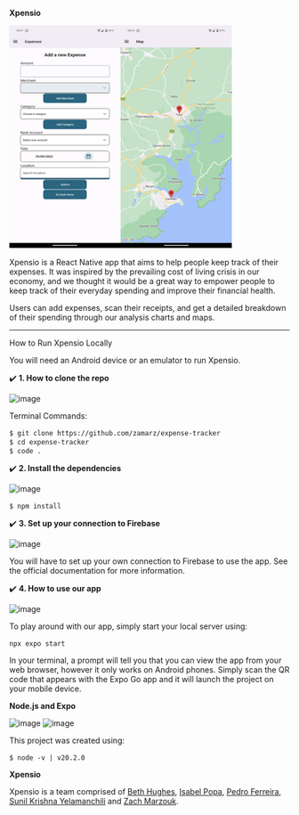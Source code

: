 **Xpensio**

<img src="./assets/expense_adder.png" width="200" height="400"><img src="./assets/expense_map.png" width="200" height="400">

Xpensio is a React Native app that aims to help people keep track of their expenses. It was inspired by the prevailing cost of living crisis in our economy, and we thought it would be a great way to empower people to keep track of their everyday spending and improve their financial health.

Users can add expenses, scan their receipts, and get a detailed breakdown of their spending through our analysis charts and maps.

---

How to Run Xpensio Locally

You will need an Android device or an emulator to run Xpensio.

✔️ **1. How to clone the repo**

![image](https://github.com/zamarz/expense-tracker/assets/77305766/b46c0ca6-7276-4e9e-a578-0d8533292371)

Terminal Commands:

```
$ git clone https://github.com/zamarz/expense-tracker
$ cd expense-tracker
$ code .
```

✔️ **2. Install the dependencies**

![image](https://github.com/zamarz/expense-tracker/assets/77305766/ff6e8570-bf72-4138-ae6a-99f51f560e95)

```
$ npm install
```

✔️ **3. Set up your connection to Firebase**

![image](https://github.com/zamarz/expense-tracker/assets/77305766/4e48575b-1323-4bd8-9b91-7c1e7901fe28)

You will have to set up your own connection to Firebase to use the app. See the official documentation for more information.

✔️ **4. How to use our app**

![image](https://github.com/zamarz/expense-tracker/assets/77305766/cc554db3-6a69-482a-aab7-6535f99cfc6e)

To play around with our app, simply start your local server using:

```
npx expo start
```

In your terminal, a prompt will tell you that you can view the app from your web browser, however it only works on Android phones. Simply scan the QR code that appears with the Expo Go app and it will launch the project on your mobile device.

**Node.js and Expo**

![image](https://github.com/zamarz/expense-tracker/assets/77305766/a754f00e-ebf4-4739-8fb6-416575562b97) ![image](https://github.com/zamarz/expense-tracker/assets/77305766/c2c8f10b-a116-4162-a57a-16e5ac45c044)

This project was created using:

```
$ node -v | v20.2.0
```

**Xpensio**

Xpensio is a team comprised of [Beth Hughes](https://github.com/Beth-H-coder), [Isabel Popa](https://github.com/isabelpopa), [Pedro Ferreira](https://github.com/prgf87), [Sunil Krishna Yelamanchili](https://github.com/sunilkrishna49) and [Zach Marzouk](https://github.com/zamarz).

